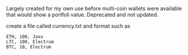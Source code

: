 Largely created for my own use before multi-coin wallets were available that would show a portfoli value.  Deprecated and not updated.

create a file called currency.txt and format such as

```
ETH, 100, Jaxx
LTC, 100, Electrum
BTC, 10, Electrum
```
